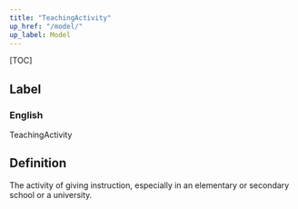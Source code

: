 ```yaml
---
title: "TeachingActivity"
up_href: "/model/"
up_label: Model
---
```


[TOC]

## Label

### English
TeachingActivity


## Definition
The activity of giving instruction, especially in an elementary or secondary school or a university. 


    

